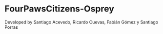 # FourPawsCitizens-Osprey

Developed by Santiago Acevedo, Ricardo Cuevas, Fabián Gómez y Santiago Porras
